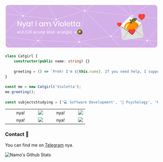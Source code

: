 ![Header](./assets/_banner.png)

```TypeScript
class Catgirl {
    constructor(public name: string) {}
    
    greeting = () => `Preh! I'm ${this.name}. If you need help, I suppose I could lend a paw, nya~`;
}

const me = new Catgirl('Violetta');
me.greeting();

const subjectsStudying = ['💻 Software Development', '🔮 Psychology', '🪐 Operations Research', '🍰 Baking'];
```

<table style="width: 100%;">
<tr>
    <td>&nbsp; &nbsp; &nbsp; &nbsp; nya! &nbsp; &nbsp; &nbsp; &nbsp;</td>
    <td><img src="https://skillicons.dev/icons?i=js,ts,react,nodejs,deno" /></td>
    <td>&nbsp; &nbsp; &nbsp; &nbsp; nya! &nbsp; &nbsp; &nbsp; &nbsp;</td>
    <td><img src="https://skillicons.dev/icons?i=electron,sass,tailwind,threejs,figma" /></td>
</tr>
<tr>
    <td>&nbsp; &nbsp; &nbsp; &nbsp; nya! &nbsp; &nbsp; &nbsp; &nbsp;</td>
    <td><img src="https://skillicons.dev/icons?i=nextjs,prisma,bash,git,blender" /></td>
    <td>&nbsp; &nbsp; &nbsp; &nbsp; nya! &nbsp; &nbsp; &nbsp; &nbsp;</td>
    <td><img src="https://skillicons.dev/icons?i=py,fastapi,tensorflow," /></td>
</tr>
</table>

### Contact 📄
You can find me on [Telegram][tg] nya.

<img align="center" alt="Namo's Github Stats" src="https://github-readme-stats.vercel.app/api?username=namolite&hide=prs,issues,contribs&count_private=true&show_icons=true&show_owner=true" />

[tg]:https://t.me/unlimited_echo_bot
